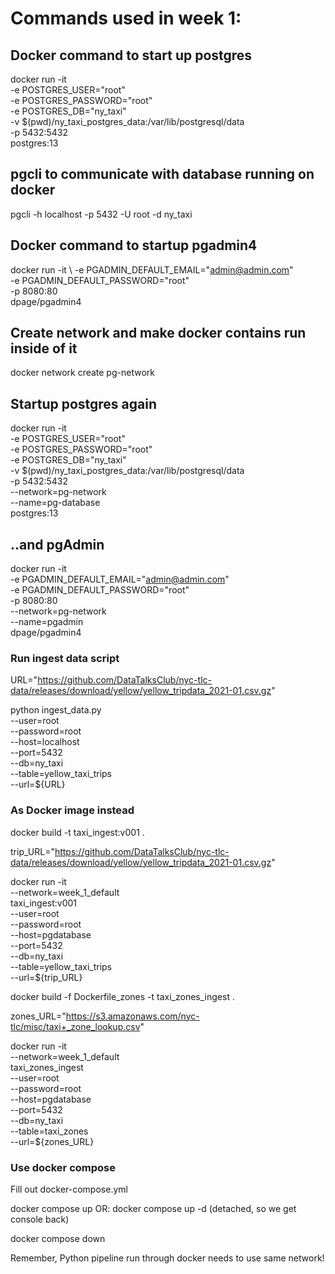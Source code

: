 # Commands used in week 1:

## Docker command to start up postgres

docker run -it \
  -e POSTGRES_USER="root" \
  -e POSTGRES_PASSWORD="root" \
  -e POSTGRES_DB="ny_taxi" \
  -v $(pwd)/ny_taxi_postgres_data:/var/lib/postgresql/data \
  -p 5432:5432 \
  postgres:13

## pgcli to communicate with database running on docker

pgcli -h localhost -p 5432 -U root -d ny_taxi

## Docker command to startup pgadmin4

docker run -it \ 
    -e PGADMIN_DEFAULT_EMAIL="admin@admin.com" \
    -e PGADMIN_DEFAULT_PASSWORD="root" \
    -p 8080:80 \
    dpage/pgadmin4

## Create network and make docker contains run inside of it

docker network create pg-network

## Startup postgres again
docker run -it \
  -e POSTGRES_USER="root" \
  -e POSTGRES_PASSWORD="root" \
  -e POSTGRES_DB="ny_taxi" \
  -v $(pwd)/ny_taxi_postgres_data:/var/lib/postgresql/data \
  -p 5432:5432 \
  --network=pg-network \
  --name=pg-database \
  postgres:13

  ## ..and pgAdmin
  docker run -it \
    -e PGADMIN_DEFAULT_EMAIL="admin@admin.com" \
    -e PGADMIN_DEFAULT_PASSWORD="root" \
    -p 8080:80 \
    --network=pg-network \
    --name=pgadmin \
    dpage/pgadmin4

### Run ingest data script
URL="https://github.com/DataTalksClub/nyc-tlc-data/releases/download/yellow/yellow_tripdata_2021-01.csv.gz"

python ingest_data.py \
  --user=root \
  --password=root \
  --host=localhost \
  --port=5432 \
  --db=ny_taxi \
  --table=yellow_taxi_trips \
  --url=${URL}

### As Docker image instead
docker build -t taxi_ingest:v001 .

trip_URL="https://github.com/DataTalksClub/nyc-tlc-data/releases/download/yellow/yellow_tripdata_2021-01.csv.gz"

docker run -it \
  --network=week_1_default \
  taxi_ingest:v001 \
    --user=root \
    --password=root \
    --host=pgdatabase \
    --port=5432 \
    --db=ny_taxi \
    --table=yellow_taxi_trips \
    --url=${trip_URL}

docker build -f Dockerfile_zones -t taxi_zones_ingest .

zones_URL="https://s3.amazonaws.com/nyc-tlc/misc/taxi+_zone_lookup.csv"

docker run -it \
  --network=week_1_default \
  taxi_zones_ingest \
    --user=root \
    --password=root \
    --host=pgdatabase \
    --port=5432 \
    --db=ny_taxi \
    --table=taxi_zones \
    --url=${zones_URL}

### Use docker compose
Fill out docker-compose.yml

docker compose up
OR: docker compose up -d (detached, so we get console back)

docker compose down

Remember, Python pipeline run through docker needs to use same network!